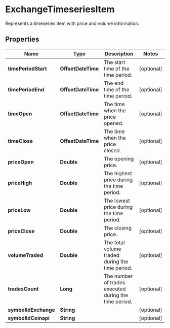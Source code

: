 

# ExchangeTimeseriesItem

Represents a timeseries item with price and volume information.

## Properties

Name | Type | Description | Notes
------------ | ------------- | ------------- | -------------
**timePeriodStart** | **OffsetDateTime** | The start time of the time period. |  [optional]
**timePeriodEnd** | **OffsetDateTime** | The end time of the time period. |  [optional]
**timeOpen** | **OffsetDateTime** | The time when the price opened. |  [optional]
**timeClose** | **OffsetDateTime** | The time when the price closed. |  [optional]
**priceOpen** | **Double** | The opening price. |  [optional]
**priceHigh** | **Double** | The highest price during the time period. |  [optional]
**priceLow** | **Double** | The lowest price during the time period. |  [optional]
**priceClose** | **Double** | The closing price. |  [optional]
**volumeTraded** | **Double** | The total volume traded during the time period. |  [optional]
**tradesCount** | **Long** | The number of trades executed during the time period. |  [optional]
**symbolIdExchange** | **String** |  |  [optional]
**symbolIdCoinapi** | **String** |  |  [optional]



